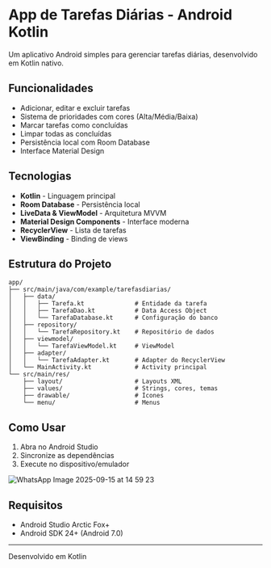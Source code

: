 # App de Tarefas Diárias - Android Kotlin

Um aplicativo Android simples para gerenciar tarefas diárias, desenvolvido em Kotlin nativo.

## Funcionalidades

-  Adicionar, editar e excluir tarefas
-  Sistema de prioridades com cores (Alta/Média/Baixa)
-  Marcar tarefas como concluídas
-  Limpar todas as concluídas
-  Persistência local com Room Database
-  Interface Material Design

## Tecnologias

- **Kotlin** - Linguagem principal
- **Room Database** - Persistência local
- **LiveData & ViewModel** - Arquitetura MVVM
- **Material Design Components** - Interface moderna
- **RecyclerView** - Lista de tarefas
- **ViewBinding** - Binding de views

## Estrutura do Projeto

```
app/
├── src/main/java/com/example/tarefasdiarias/
│   ├── data/
│   │   ├── Tarefa.kt              # Entidade da tarefa
│   │   ├── TarefaDao.kt           # Data Access Object
│   │   └── TarefaDatabase.kt      # Configuração do banco
│   ├── repository/
│   │   └── TarefaRepository.kt    # Repositório de dados
│   ├── viewmodel/
│   │   └── TarefaViewModel.kt     # ViewModel
│   ├── adapter/
│   │   └── TarefaAdapter.kt       # Adapter do RecyclerView
│   └── MainActivity.kt            # Activity principal
└── src/main/res/
    ├── layout/                    # Layouts XML
    ├── values/                    # Strings, cores, temas
    ├── drawable/                  # Ícones
    └── menu/                      # Menus
```

## Como Usar

1. Abra no Android Studio
2. Sincronize as dependências
3. Execute no dispositivo/emulador

![WhatsApp Image 2025-09-15 at 14 59 23](https://github.com/user-attachments/assets/a3485da8-0707-4ecb-80a2-b55632cdf5f0)


## Requisitos

- Android Studio Arctic Fox+
- Android SDK 24+ (Android 7.0)

---

Desenvolvido em Kotlin
